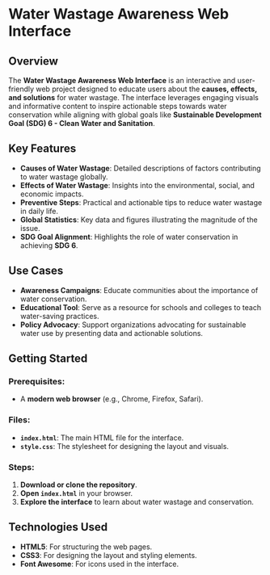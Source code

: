 # Water Wastage Awareness Web Interface

## Overview
The **Water Wastage Awareness Web Interface** is an interactive and user-friendly web project designed to educate users about the **causes, effects, and solutions** for water wastage. The interface leverages engaging visuals and informative content to inspire actionable steps towards water conservation while aligning with global goals like **Sustainable Development Goal (SDG) 6 - Clean Water and Sanitation**.

## Key Features
- **Causes of Water Wastage**: Detailed descriptions of factors contributing to water wastage globally.  
- **Effects of Water Wastage**: Insights into the environmental, social, and economic impacts.  
- **Preventive Steps**: Practical and actionable tips to reduce water wastage in daily life.  
- **Global Statistics**: Key data and figures illustrating the magnitude of the issue.  
- **SDG Goal Alignment**: Highlights the role of water conservation in achieving **SDG 6**.  

## Use Cases
- **Awareness Campaigns**: Educate communities about the importance of water conservation.  
- **Educational Tool**: Serve as a resource for schools and colleges to teach water-saving practices.  
- **Policy Advocacy**: Support organizations advocating for sustainable water use by presenting data and actionable solutions.  

## Getting Started

### Prerequisites:
- A **modern web browser** (e.g., Chrome, Firefox, Safari).  

### Files:
- **`index.html`**: The main HTML file for the interface.  
- **`style.css`**: The stylesheet for designing the layout and visuals.   

### Steps:
1. **Download or clone the repository**.  
2. **Open `index.html`** in your browser.  
3. **Explore the interface** to learn about water wastage and conservation.  

## Technologies Used
- **HTML5**: For structuring the web pages.  
- **CSS3**: For designing the layout and styling elements.    
- **Font Awesome**: For icons used in the interface.  

